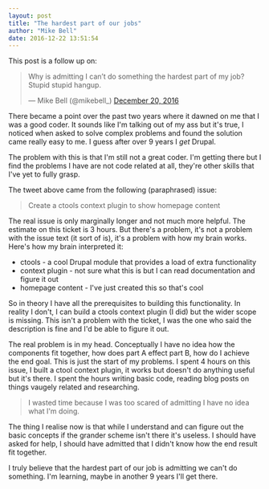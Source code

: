 ```yaml
---
layout: post
title: "The hardest part of our jobs"
author: "Mike Bell"
date: 2016-12-22 13:51:54
---
```


This post is a follow up on:

<blockquote class="twitter-tweet" data-lang="en"><p lang="en" dir="ltr">Why is admitting I can’t do something the hardest part of my job? Stupid stupid hangup.</p>&mdash; Mike Bell (@mikebell_) <a href="https://twitter.com/mikebell_/status/811250647068721152">December 20, 2016</a></blockquote>
<script async src="//platform.twitter.com/widgets.js" charset="utf-8"></script>

There became a point over the past two years where it dawned on me that I was a good coder. It sounds like I'm talking out of my ass but it's true, I noticed when asked to solve complex problems and found the solution came really easy to me. I guess after over 9 years I *get* Drupal.

The problem with this is that I'm still not a great coder. I'm getting there but I find the problems I have are not code related at all, they're other skills that I've yet to fully grasp.

The tweet above came from the following (paraphrased) issue:

> Create a ctools context plugin to show homepage content

The real issue is only marginally longer and not much more helpful. The estimate on this ticket is 3 hours. But there's a problem, it's not a problem with the issue text (it sort of is), it's a problem with how my brain works. Here's how my brain interpreted it:

* ctools - a cool Drupal module that provides a load of extra functionality
* context plugin - not sure what this is but I can read documentation and figure it out
* homepage content - I've just created this so that's cool

So in theory I have all the prerequisites to building this functionality. In reality I don't, I can build a ctools context plugin (I did) but the wider scope is missing. This isn't a problem with the ticket, I was the one who said the description is fine and I'd be able to figure it out.

The real problem is in my head. Conceptually I have no idea how the components fit together, how does part A effect part B, how do I achieve the end goal. This is just the start of my problems. I spent 4 hours on this issue, I built a ctool context plugin, it works but doesn't do anything useful but it's there. I spent the hours writing basic code, reading blog posts on things vaugely related and researching.

> I wasted time because I was too scared of admitting I have no idea what I'm doing.

The thing I realise now is that while I understand and can figure out the basic concepts if the grander scheme isn't there it's useless. I should have asked for help, I should have admitted that I didn't know how the end result fit together.

I truly believe that the hardest part of our job is admitting we can't do something. I'm learning, maybe in another 9 years I'll get there.
